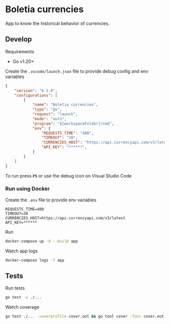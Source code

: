 # Boletia currencies

App to know the historical behavior of currencies.

## Develop

Requirements

- Go v1.20+

Create the `.vscode/launch.json` file to provide debug config and env variables

```json
{
    "version": "0.2.0",
    "configurations": [
        {
            "name": "Boletia currencies",
            "type": "go",
            "request": "launch",
            "mode": "auto",
            "program": "${workspaceFolder}/cmd",
            "env": {
                "REQUESTS_TIME": "480",
                "TIMEOUT": "30",
                "CURRENCIES_HOST": "https://api.currencyapi.com/v3/latest",
                "API_KEY": "******",
            }
        }
    ]
}
```

To run press **`F5`** or use the debug icon on Visual Studio Code

### Run using Docker

Create the `.env` file to provide env variables

```
REQUESTS_TIME=480
TIMEOUT=30
CURRENCIES_HOST=https://api.currencyapi.com/v3/latest
API_KEY=******
```

Run

```bash
docker-compose up -d --build app
```

Watch app logs

```bash
docker-compose logs -f app
```

## Tests

Run tests

```bash
go test -v ./...
```

Watch coverage

```bash
go test ./... -coverprofile cover.out && go tool cover -func cover.out
```
